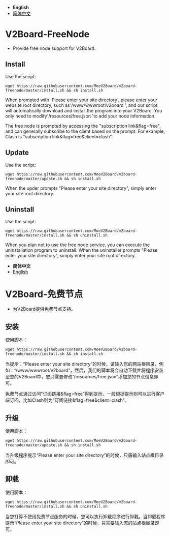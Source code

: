 - **English**
- [简体中文](#V2Board-免费节点)

# V2Board-FreeNode
- Provide free node support for V2Board.

## Install
Use the script:
```
wget https://raw.githubusercontent.com/MoeV2Board/v2board-freenode/master/install.sh && sh install.sh
```
When prompted with 'Please enter your site directory', please enter your website root directory, such as'/www/wwwroot/v2board ', and our script will automatically download and install the program into your V2Board. You only need to modify'/resources/free.json 'to add your node information.

The free node is prompted by accessing the "subscription link&flag=free", and can generally subscribe to the client based on the prompt. For example, Clash is "subscription link&flag=free&client=clash".

## Update
Use the script:
```
wget https://raw.githubusercontent.com/MoeV2Board/v2board-freenode/master/update.sh && sh install.sh
```
When the upder prompts "Please enter your site directory", simply enter your site root directory.

## Uninstall
Use the script:
```
wget https://raw.githubusercontent.com/MoeV2Board/v2board-freenode/master/install.sh && sh uninstall.sh
```
When you plan not to use the free node service, you can execute the uninstallation program to uninstall. When the uninstaller prompts "Please enter your site directory", simply enter your site root directory.

- **简体中文**
- [English](#V2Board-FreeNode)
# V2Board-免费节点
- 为V2Board提供免费节点支持。

## 安装
使用脚本：
```
wget https://raw.githubusercontent.com/MoeV2Board/v2board-freenode/master/install.sh && sh install.sh
```
当提示：“Please enter your site directory”的时候，请输入您的网站根目录，例如：“/www/wwwroot/v2board”，然后，我们的脚本将会自动下载并将程序安装至您的V2Board中，您只需要修改“/resources/free.json”添加您的节点信息即可。

免费节点通过访问“订阅链接&flag=free”得到提示，一般根据提示则可以进行客户端订阅，比如Clash则为“订阅链接&flag=free&client=clash”。

## 升级
使用脚本：
```
wget https://raw.githubusercontent.com/MoeV2Board/v2board-freenode/master/update.sh && sh install.sh
```
当升级程序提示“Please enter your site directory”的时候，只需输入站点根目录即可。

## 卸载
使用脚本：
```
wget https://raw.githubusercontent.com/MoeV2Board/v2board-freenode/master/install.sh && sh uninstall.sh
```
当您打算不使用免费节点服务的时候，您可以执行卸载程序进行卸载。当卸载程序提示“Please enter your site directory”的时候，只需要输入您的站点根目录即可。
